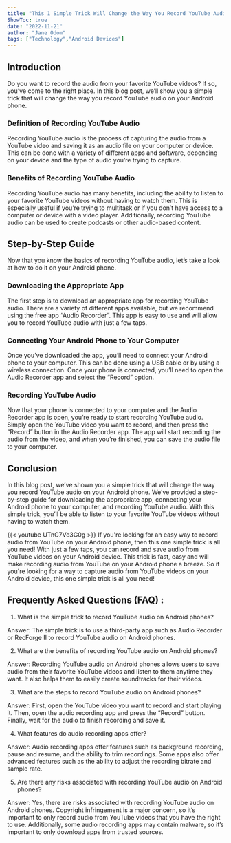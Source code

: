 ```yaml
---
title: "This 1 Simple Trick Will Change the Way You Record YouTube Audio on Your Android Phone!"
ShowToc: true 
date: "2022-11-21"
author: "Jane Odom" 
tags: ["Technology","Android Devices"]
---
```

## Introduction 
Do you want to record the audio from your favorite YouTube videos? If so, you’ve come to the right place. In this blog post, we’ll show you a simple trick that will change the way you record YouTube audio on your Android phone.

### Definition of Recording YouTube Audio 
Recording YouTube audio is the process of capturing the audio from a YouTube video and saving it as an audio file on your computer or device. This can be done with a variety of different apps and software, depending on your device and the type of audio you’re trying to capture.

### Benefits of Recording YouTube Audio 
Recording YouTube audio has many benefits, including the ability to listen to your favorite YouTube videos without having to watch them. This is especially useful if you’re trying to multitask or if you don’t have access to a computer or device with a video player. Additionally, recording YouTube audio can be used to create podcasts or other audio-based content.

## Step-by-Step Guide 
Now that you know the basics of recording YouTube audio, let’s take a look at how to do it on your Android phone.

### Downloading the Appropriate App 
The first step is to download an appropriate app for recording YouTube audio. There are a variety of different apps available, but we recommend using the free app “Audio Recorder”. This app is easy to use and will allow you to record YouTube audio with just a few taps.

### Connecting Your Android Phone to Your Computer 
Once you’ve downloaded the app, you’ll need to connect your Android phone to your computer. This can be done using a USB cable or by using a wireless connection. Once your phone is connected, you’ll need to open the Audio Recorder app and select the “Record” option.

### Recording YouTube Audio 
Now that your phone is connected to your computer and the Audio Recorder app is open, you’re ready to start recording YouTube audio. Simply open the YouTube video you want to record, and then press the “Record” button in the Audio Recorder app. The app will start recording the audio from the video, and when you’re finished, you can save the audio file to your computer.

## Conclusion 
In this blog post, we’ve shown you a simple trick that will change the way you record YouTube audio on your Android phone. We’ve provided a step-by-step guide for downloading the appropriate app, connecting your Android phone to your computer, and recording YouTube audio. With this simple trick, you’ll be able to listen to your favorite YouTube videos without having to watch them.

{{< youtube UTnG7Ve3G0g >}} 
If you're looking for an easy way to record audio from YouTube on your Android phone, then this one simple trick is all you need! With just a few taps, you can record and save audio from YouTube videos on your Android device. This trick is fast, easy and will make recording audio from YouTube on your Android phone a breeze. So if you're looking for a way to capture audio from YouTube videos on your Android device, this one simple trick is all you need!

## Frequently Asked Questions (FAQ) :
1. What is the simple trick to record YouTube audio on Android phones?

Answer: The simple trick is to use a third-party app such as Audio Recorder or RecForge II to record YouTube audio on Android phones.

2. What are the benefits of recording YouTube audio on Android phones?

Answer: Recording YouTube audio on Android phones allows users to save audio from their favorite YouTube videos and listen to them anytime they want. It also helps them to easily create soundtracks for their videos.

3. What are the steps to record YouTube audio on Android phones?

Answer: First, open the YouTube video you want to record and start playing it. Then, open the audio recording app and press the “Record” button. Finally, wait for the audio to finish recording and save it.

4. What features do audio recording apps offer?

Answer: Audio recording apps offer features such as background recording, pause and resume, and the ability to trim recordings. Some apps also offer advanced features such as the ability to adjust the recording bitrate and sample rate.

5. Are there any risks associated with recording YouTube audio on Android phones?

Answer: Yes, there are risks associated with recording YouTube audio on Android phones. Copyright infringement is a major concern, so it’s important to only record audio from YouTube videos that you have the right to use. Additionally, some audio recording apps may contain malware, so it’s important to only download apps from trusted sources.


